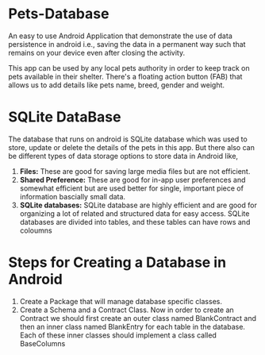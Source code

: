 # Pets-Database
An easy to use Android Application that demonstrate the use of data persistence in android i.e.,
saving the data in a permanent way such that remains on your device even after closing the activity.

This app can be used by any local pets authority in order to keep track on pets available in their shelter.
There's a floating action button (FAB) that allows us to add details like pets name, breed, gender and weight.

# SQLite DataBase 
The database that runs on android is SQLite database which was used to store, update or delete the details of the pets in this app. 
But there also can be different types of data storage options to store data in Android like, 
1. **Files:** These are good for saving large media files but are not efficient.
2. **Shared Preference:** These are good for in-app user preferences and somewhat efficient but are used better for single, important piece of information bascially small data.
3. **SQLite databases:** SQLite database are highly efficient and are good for organizing a lot of related and structured data for easy access. SQLite databases are divided into tables, and these tables can have rows and coloumns

# Steps for Creating a Database in Android 
1. Create a Package that will manage database specific classes.
2. Create a Schema and a Contract Class. Now in order to create an Contract we should first create an outer class named BlankContract and then an inner class named BlankEntry for each table in the database. Each of these inner classes should implement a class called BaseColumns

